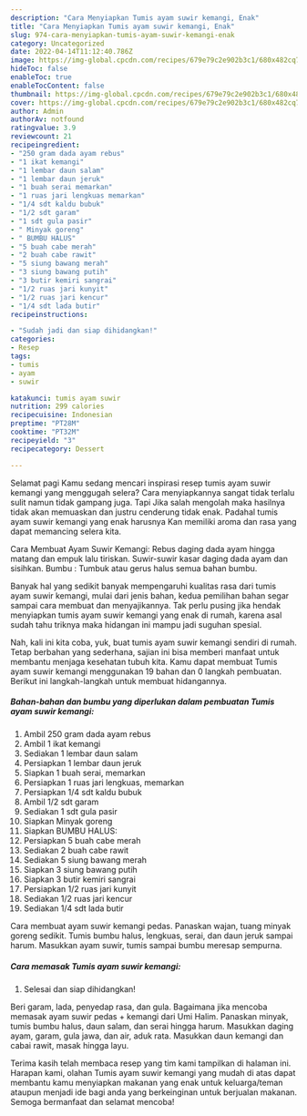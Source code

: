 ```yaml
---
description: "Cara Menyiapkan Tumis ayam suwir kemangi, Enak"
title: "Cara Menyiapkan Tumis ayam suwir kemangi, Enak"
slug: 974-cara-menyiapkan-tumis-ayam-suwir-kemangi-enak
category: Uncategorized
date: 2022-04-14T11:12:40.786Z
image: https://img-global.cpcdn.com/recipes/679e79c2e902b3c1/680x482cq70/tumis-ayam-suwir-kemangi-foto-resep-utama.jpg
hideToc: false
enableToc: true
enableTocContent: false
thumbnail: https://img-global.cpcdn.com/recipes/679e79c2e902b3c1/680x482cq70/tumis-ayam-suwir-kemangi-foto-resep-utama.jpg
cover: https://img-global.cpcdn.com/recipes/679e79c2e902b3c1/680x482cq70/tumis-ayam-suwir-kemangi-foto-resep-utama.jpg
author: Admin
authorAv: notfound
ratingvalue: 3.9
reviewcount: 21
recipeingredient:
- "250 gram dada ayam rebus"
- "1 ikat kemangi"
- "1 lembar daun salam"
- "1 lembar daun jeruk"
- "1 buah serai memarkan"
- "1 ruas jari lengkuas memarkan"
- "1/4 sdt kaldu bubuk"
- "1/2 sdt garam"
- "1 sdt gula pasir"
- " Minyak goreng"
- " BUMBU HALUS"
- "5 buah cabe merah"
- "2 buah cabe rawit"
- "5 siung bawang merah"
- "3 siung bawang putih"
- "3 butir kemiri sangrai"
- "1/2 ruas jari kunyit"
- "1/2 ruas jari kencur"
- "1/4 sdt lada butir"
recipeinstructions:

- "Sudah jadi dan siap dihidangkan!"
categories:
- Resep
tags:
- tumis
- ayam
- suwir

katakunci: tumis ayam suwir 
nutrition: 299 calories
recipecuisine: Indonesian
preptime: "PT28M"
cooktime: "PT32M"
recipeyield: "3"
recipecategory: Dessert

---
```



Selamat pagi Kamu sedang mencari inspirasi resep tumis ayam suwir kemangi yang menggugah selera? Cara menyiapkannya sangat tidak terlalu sulit namun tidak gampang juga. Tapi Jika salah mengolah maka hasilnya tidak akan memuaskan dan justru cenderung tidak enak. Padahal tumis ayam suwir kemangi yang enak harusnya Kan memiliki aroma dan rasa yang dapat memancing selera kita.


Cara Membuat Ayam Suwir Kemangi: Rebus daging dada ayam hingga matang dan empuk lalu tiriskan. Suwir-suwir kasar daging dada ayam dan sisihkan. Bumbu : Tumbuk atau gerus halus semua bahan bumbu.

Banyak hal yang sedikit banyak mempengaruhi kualitas rasa dari tumis ayam suwir kemangi, mulai dari jenis bahan, kedua pemilihan bahan segar sampai cara membuat dan menyajikannya. Tak perlu pusing jika hendak menyiapkan tumis ayam suwir kemangi yang enak di rumah, karena asal sudah tahu triknya maka hidangan ini mampu jadi suguhan spesial.


Nah, kali ini kita coba, yuk, buat tumis ayam suwir kemangi sendiri di rumah. Tetap berbahan yang sederhana, sajian ini bisa memberi manfaat untuk membantu menjaga kesehatan tubuh kita. Kamu dapat membuat Tumis ayam suwir kemangi menggunakan 19 bahan dan 0 langkah pembuatan. Berikut ini langkah-langkah untuk membuat hidangannya.

<!--inarticleads1-->

##### Bahan-bahan dan bumbu yang diperlukan dalam pembuatan Tumis ayam suwir kemangi:

1. Ambil 250 gram dada ayam rebus
1. Ambil 1 ikat kemangi
1. Sediakan 1 lembar daun salam
1. Persiapkan 1 lembar daun jeruk
1. Siapkan 1 buah serai, memarkan
1. Persiapkan 1 ruas jari lengkuas, memarkan
1. Persiapkan 1/4 sdt kaldu bubuk
1. Ambil 1/2 sdt garam
1. Sediakan 1 sdt gula pasir
1. Siapkan  Minyak goreng
1. Siapkan  BUMBU HALUS:
1. Persiapkan 5 buah cabe merah
1. Sediakan 2 buah cabe rawit
1. Sediakan 5 siung bawang merah
1. Siapkan 3 siung bawang putih
1. Siapkan 3 butir kemiri sangrai
1. Persiapkan 1/2 ruas jari kunyit
1. Sediakan 1/2 ruas jari kencur
1. Sediakan 1/4 sdt lada butir


Cara membuat ayam suwir kemangi pedas. Panaskan wajan, tuang minyak goreng sedikit. Tumis bumbu halus, lengkuas, serai, dan daun jeruk sampai harum. Masukkan ayam suwir, tumis sampai bumbu meresap sempurna. 

<!--inarticleads2-->

##### Cara memasak Tumis ayam suwir kemangi:


1. Selesai dan siap dihidangkan!

Beri garam, lada, penyedap rasa, dan gula. Bagaimana jika mencoba memasak ayam suwir pedas + kemangi dari Umi Halim. Panaskan minyak, tumis bumbu halus, daun salam, dan serai hingga harum. Masukkan daging ayam, garam, gula jawa, dan air, aduk rata. Masukkan daun kemangi dan cabai rawit, masak hingga layu. 

Terima kasih telah membaca resep yang tim kami tampilkan di halaman ini. Harapan kami, olahan Tumis ayam suwir kemangi yang mudah di atas dapat membantu kamu menyiapkan makanan yang enak untuk keluarga/teman ataupun menjadi ide bagi anda yang berkeinginan untuk berjualan makanan. Semoga bermanfaat dan selamat mencoba!
